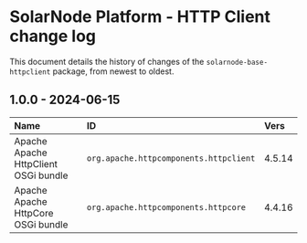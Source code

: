 # SolarNode Platform - HTTP Client change log

This document details the history of changes of the `solarnode-base-httpclient` package, from newest to
oldest.

## 1.0.0 - 2024-06-15

| Name                                 | ID                                     | Vers   |
|:-------------------------------------|:---------------------------------------|:-------|
| Apache Apache HttpClient OSGi bundle | `org.apache.httpcomponents.httpclient` | 4.5.14 |
| Apache Apache HttpCore OSGi bundle   | `org.apache.httpcomponents.httpcore`   | 4.4.16 |
